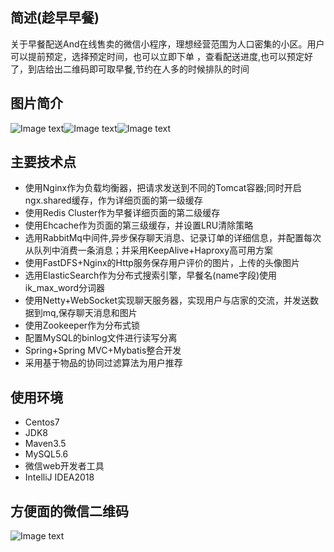 ## 简述(趁早早餐)
关于早餐配送And在线售卖的微信小程序，理想经营范围为人口密集的小区。用户可以提前预定，选择预定时间，也可以立即下单
，查看配送进度,也可以预定好了，到店给出二维码即可取早餐,节约在人多的时候排队的时间
## 图片简介
![Image text](https://github.com/DuncanPlayer/quickearly/blob/master/imgposition/early.JPG)![Image text](https://github.com/DuncanPlayer/quickearly/blob/master/imgposition/detail.JPG)![Image text](https://github.com/DuncanPlayer/quickearly/blob/master/imgposition/qrCode.JPG)
## 主要技术点
- 使用Nginx作为负载均衡器，把请求发送到不同的Tomcat容器;同时开启ngx.shared缓存，作为详细页面的第一级缓存
- 使用Redis Cluster作为早餐详细页面的第二级缓存
- 使用Ehcache作为页面的第三级缓存，并设置LRU清除策略
- 选用RabbitMq中间件,异步保存聊天消息、记录订单的详细信息，并配置每次从队列中消费一条消息；并采用KeepAlive+Haproxy高可用方案
- 使用FastDFS+Nginx的Http服务保存用户评价的图片，上传的头像图片
- 选用ElasticSearch作为分布式搜索引擎，早餐名(name字段)使用ik_max_word分词器
- 使用Netty+WebSocket实现聊天服务器，实现用户与店家的交流，并发送数据到mq,保存聊天消息和图片
- 使用Zookeeper作为分布式锁
- 配置MySQL的binlog文件进行读写分离
- Spring+Spring MVC+Mybatis整合开发
- 采用基于物品的协同过滤算法为用户推荐
## 使用环境
- Centos7
- JDK8
- Maven3.5
- MySQL5.6
- 微信web开发者工具
- IntelliJ IDEA2018
## 方便面的微信二维码
![Image text](https://github.com/DuncanPlayer/quickearly/blob/master/imgposition/sby.JPG)
